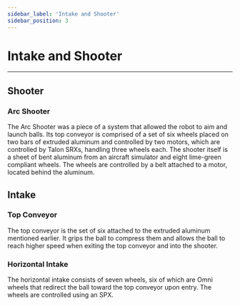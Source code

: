 ```yaml
---
sidebar_label: 'Intake and Shooter'
sidebar_position: 3
---
```

# Intake and Shooter
---
## Shooter

### Arc Shooter
The Arc Shooter was a piece of a system that allowed the robot to aim and launch balls. Its top conveyor is comprised of a set of six wheels placed on two bars of extruded aluminum and controlled by two motors, which are controlled by Talon SRXs, handling three wheels each. The shooter itself is a sheet of bent aluminum from an aircraft simulator and eight lime-green compliant wheels. The wheels are controlled by a belt attached to a motor, located behind the aluminum. 
## Intake

### Top Conveyor
The top conveyor is the set of six attached to the extruded aluminum mentioned earlier. It grips the ball to compress them and allows the ball to reach higher speed when exiting the top conveyor and into the shooter. 

### Horizontal Intake
The horizontal intake consists of seven wheels, six of which are Omni wheels that redirect the ball toward the top conveyor upon entry. The wheels are controlled using an SPX. 



